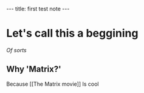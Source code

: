 --- title: first test note ---

# Let's call this a beggining
*Of sorts*

## Why 'Matrix?'
 Because [[The Matrix movie]] Is cool